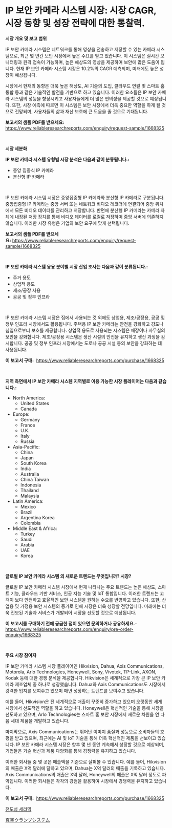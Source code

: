 <p><h1>IP 보안 카메라 시스템 시장: 시장 CAGR, 시장 동향 및 성장 전략에 대한 통찰력.</h1></p><p><strong>시장 개요 및 보고 범위</strong></p>
<p><p>IP 보안 카메라 시스템은 네트워크를 통해 영상을 전송하고 저장할 수 있는 카메라 시스템으로, 최근 몇 년간 보안 시장에서 높은 수요를 받고 있습니다. 이 시스템은 실시간 모니터링과 원격 접속이 가능하며, 높은 해상도의 영상을 제공하여 보안에 많은 도움이 됩니다. 현재 IP 보안 카메라 시스템 시장은 10.2%의 CAGR 예측되며, 미래에도 높은 성장이 예상됩니다.</p><p>시장에서 현재의 동향은 더욱 높은 해상도, AI 기술의 도입, 클라우드 연결 및 스마트 홈 통합 등과 같은 기술적인 발전을 기반으로 하고 있습니다. 이러한 요소들은 IP 보안 카메라 시스템의 성능을 향상시키고 사용자들에게 더 많은 편의성을 제공할 것으로 예상됩니다. 또한, 시장 예측에 따르면 이 시스템은 보안 시장에서 더욱 중요한 역할을 하게 될 것으로 전망되며, 사용자들의 삶과 재산 보호에 큰 도움을 줄 것으로 기대됩니다.</p></p>
<p><strong>보고서의 샘플 PDF를 받으세요:</strong> <a href="https://www.reliableresearchreports.com/enquiry/request-sample/1668325">https://www.reliableresearchreports.com/enquiry/request-sample/1668325</a></p>
<p>&nbsp;</p>
<p><strong>시장 세분화</strong></p>
<p><strong>IP 보안 카메라 시스템 유형별 시장 분석은 다음과 같이 분류됩니다.:</strong></p>
<p><ul><li>중앙 집중식 IP 카메라</li><li>분산형 IP 카메라</li></ul></p>
<p>&nbsp;</p>
<p><p>IP 보안 카메라 시스템 시장은 중앙집중형 IP 카메라와 분산형 IP 카메라로 구분됩니다. 중앙집중형 IP 카메라는 중앙 서버 또는 네트워크 비디오 레코더에 연결되어 중앙 위치에서 모든 비디오 데이터를 관리하고 저장합니다. 반면에 분산형 IP 카메라는 카메라 자체에 내장된 저장 장치를 통해 비디오 데이터를 로컬로 저장하며 중앙 서버에 의존하지 않습니다. 이러한 시장 유형은 기업의 보안 요구에 맞게 선택됩니다.</p></p>
<p><strong>보고서의 샘플 PDF를 받으세요:</strong>&nbsp;<a href="https://www.reliableresearchreports.com/enquiry/request-sample/1668325">https://www.reliableresearchreports.com/enquiry/request-sample/1668325</a></p>
<p>&nbsp;</p>
<p><strong> IP 보안 카메라 시스템 응용 분야별 시장 산업 조사는 다음과 같이 분류됩니다.:</strong></p>
<p><ul><li>주거 용도</li><li>상업적 용도</li><li>제조/공장 사용</li><li>공공 및 정부 인프라</li></ul></p>
<p>&nbsp;</p>
<p><p>IP 보안 카메라 시스템 시장은 집에서 사용되는 것 외에도 상업용, 제조/공장용, 공공 및 정부 인프라 시장에서도 활용됩니다. 주택용 IP 보안 카메라는 안전을 강화하고 강도나 침입으로부터 보호를 제공합니다. 상업적 용도로 사용되는 시스템은 매장이나 사무실의 보안을 강화합니다. 제조/공장용 시스템은 생산 시설의 안전을 유지하고 생산 과정을 감시합니다. 공공 및 정부 인프라 시장에서는 도로나 공공 시설 등의 보안을 강화하는 데 사용됩니다.</p></p>
<p><strong>이 보고서 구매:</strong>&nbsp; <a href="https://www.reliableresearchreports.com/purchase/1668325">https://www.reliableresearchreports.com/purchase/1668325</a></p>
<p>&nbsp;</p>
<p><strong>지역 측면에서 IP 보안 카메라 시스템 지역별로 이용 가능한 시장 플레이어는 다음과 같습니다.:</strong></p>
<p><ul>
    <li>
        North America:
        <ul>
            <li>United States</li>
            <li>Canada</li>
        </ul>
    </li>
    <li>
        Europe:
        <ul>
            <li>Germany</li>
            <li>France</li>
            <li>U.K.</li>
            <li>Italy</li>
            <li>Russia</li>
        </ul>
    </li>
    <li>
        Asia-Pacific:
        <ul>
            <li>China</li>
            <li>Japan</li>
            <li>South Korea</li>
            <li>India</li>
            <li>Australia</li>
            <li>China Taiwan</li>
            <li>Indonesia</li>
            <li>Thailand</li>
            <li>Malaysia</li>
        </ul>
    </li>
    <li>
        Latin America:
        <ul>
            <li>Mexico</li>
            <li>Brazil</li>
            <li>Argentina Korea</li>
            <li>Colombia</li>
        </ul>
    </li>
    <li>
        Middle East & Africa:
        <ul>
            <li>Turkey</li>
            <li>Saudi</li>
            <li>Arabia</li>
            <li>UAE</li>
            <li>Korea</li>
        </ul>
    </li>
    </ul></p>
<p>&nbsp;</p>
<p><strong>글로벌 IP 보안 카메라 시스템 의 새로운 트렌드는 무엇입니까? 시장?</strong></p>
<p><p>글로벌 IP 보안 카메라 시스템 시장에서 현재 나타나는 주요 트렌드는 높은 해상도, 스마트 기능, 클라우드 기반 서비스, 인공 지능 기술 및 IoT 통합입니다. 이러한 트렌드는 고객이 보다 안전하고 효율적인 보안 시스템을 원하는 수요를 반영하고 있습니다. 또한, 산업용 및 가정용 보안 시스템의 증가로 인해 시장은 더욱 성장할 전망입니다. 미래에는 더욱 진보된 기술과 서비스가 개발되어 시장을 선도할 것으로 예상됩니다.</p></p>
<p><strong>이 보고서를 구매하기 전에 궁금한 점이 있으면 문의하거나 공유하세요.</strong>- <a href="https://www.reliableresearchreports.com/enquiry/pre-order-enquiry/1668325">https://www.reliableresearchreports.com/enquiry/pre-order-enquiry/1668325</a></p>
<p>&nbsp;</p>
<p><strong>주요 시장 참여자</strong></p>
<p><p>IP 보안 카메라 시스템 시장 플레이어인 Hikvision, Dahua, Axis Communications, Motorola, Arlo Technologies, Honeywell, Sony, Vivotek, TP-Link, AXON, Kodak 등에 대한 경쟁 분석을 제공합니다. Hikvision은 세계적으로 가장 큰 IP 보안 카메라 제조업체 중 하나로 성장했습니다. Dahua와 Axis Communications도 시장에서 강력한 입지를 보여주고 있으며 매년 성장하는 트렌드를 보여주고 있습니다.</p><p>예를 들어, Hikvision은 전 세계적으로 매출이 꾸준히 증가하고 있으며 오랫동안 세계 시장에서 선도적인 역할을 하고 있습니다. Honeywell은 혁신적인 기술을 통해 시장을 선도하고 있으며, Arlo Technologies는 스마트 홈 보안 시장에서 새로운 차원을 연 다음 세대 제품을 개발하고 있습니다.</p><p>마지막으로, Axis Communications는 뛰어난 이미지 품질과 성능으로 소비자들의 호평을 받고 있으며, 최근에는 AI 및 IoT 기술을 통해 더욱 혁신적인 제품을 선보이고 있습니다. IP 보안 카메라 시스템 시장은 향후 몇 년 동안 계속해서 성장할 것으로 예상되며, 기업들은 기술 혁신과 제품 다양화를 통해 경쟁력을 유지하고 있습니다.</p><p>이러한 회사들 중 몇 곳은 매출액을 기준으로 살펴볼 수 있습니다. 예를 들어, Hikvision의 매출은 X억 달러에 달하고 있으며, Dahua는 X억 달러의 매출을 기록하고 있습니다. Axis Communications의 매출은 X억 달러, Honeywell의 매출은 X억 달러 정도로 파악됩니다. 이러한 회사들은 각각의 강점을 활용하여 시장에서 경쟁력을 유지하고 있습니다.</p></p>
<p><strong>이 보고서 구매:</strong>&nbsp;&nbsp;<a href="https://www.reliableresearchreports.com/purchase/1668325">https://www.reliableresearchreports.com/purchase/1668325</a></p>
<p><p><a href="https://github.com/fernandotryO5lson96765/Market-Research-Report-List-1/blob/main/483987315364.md">전도성 세라믹</a></p><p><a href="https://github.com/EmoryYundt1935/Market-Research-Report-List-1/blob/main/853834816444.md">真空クランプシステム</a></p></p>
